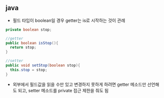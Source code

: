 ## java
- 필드 타입이 boolean일 경우 getter는 is로 시작하는 것이 관례
``` java
private boolean stop;

//getter
public boolean isStop(){
  return stop;
}

//setter
public void setStop(boolean stop){
  this.stop = stop;
}
```
- 외부에서 필드값을 읽을 수만 있고 변경하지 못하게 하려면 getter 메소드만 선언해도 되고, setter 메소드를 private 접근 제한을 줘도 됨
